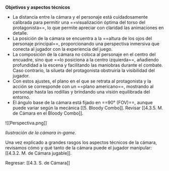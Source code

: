 
**Objetivos y aspectos técnicos**

- La distancia entre la cámara y el personaje está cuidadosamente calibrada para permitir una ==visualización óptima del torso del protagonista==, lo que permite apreciar con claridad las animaciones en detalle.
- La posición de la cámara se encuentra a la ==altura de los ojos del personaje principal==, proporcionando una perspectiva inmersiva que conecta al jugador con la experiencia del juego.
- La composición de la cámara no coloca al personaje en el centro del encuadre, sino que ==lo posiciona a la centro izquierda==, añadiendo profundidad a la escena y facilitando las maniobras durante el combate. Caso contrario, la silueta del protagonista obstruiría la visibilidad del jugador.
- Con estos ajustes, el plano en el que se retrata al protagonista y la acción se corresponde con un ==plano americano==, mostrando al personaje hasta las rodillas y brindando una visión equilibrada del entorno.
- El ángulo base de la cámara está fijado en ==90° (FOV)==, aunque puede variar según la mecánica [[5. Bloody Combo]]. Revisar [[4.3.5. M. de Cámara en el Bloody Combo]].

![[Perspectiva.png]]

*Ilustración de la cámara in-game.*

Una vez explicado a grandes rasgos los aspectos técnicos de la cámara, revisamos cómo y qué tanto de la cámara puede el jugador manipular: [[4.3.2. M. de Cámara jugable]].


Regresar: [[4.3. S. de Cámara]]